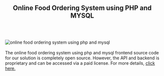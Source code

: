 <h2 style="text-align:center">Online Food Ordering System using PHP and MYSQL</h2><br/><br/>

![online food ordering system using php and mysql](https://admin.ninjascode.com/wp-content/uploads/2025/repoImages/Raymond/5.webp) <br/><br/>The online food ordering system using php and mysql frontend source code for our solution is completely open source. However, the API and backend is proprietary and can be accessed via a paid license. For more details, <a href="https://enatega.com/?utm_source=github&utm_medium=repo&utm_campaign=raymond-online-food-ordering-system-using-php-and-mysql" target="_blank">click here.</a>
